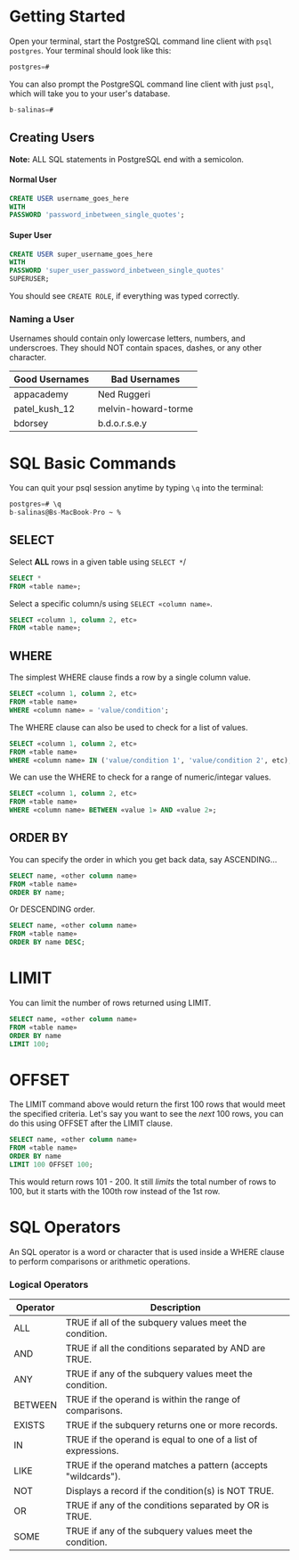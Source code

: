 # Getting Started 
Open your terminal, start the PostgreSQL command line client with `psql postgres`. Your terminal should look like this: 
```sql
postgres=#
```

You can also prompt the PostgreSQL command line client with just `psql`, which will take you to your user's database.
```sql
b-salinas=#
```

## Creating Users

**Note:** ALL SQL statements in PostgreSQL end with a semicolon.

#### Normal User
```sql
CREATE USER username_goes_here
WITH
PASSWORD 'password_inbetween_single_quotes';
```

#### Super User
```sql
CREATE USER super_username_goes_here
WITH 
PASSWORD 'super_user_password_inbetween_single_quotes'
SUPERUSER;
```

You should see `CREATE ROLE`, if everything was typed correctly.

### Naming a User
Usernames should contain only lowercase letters, numbers, and underscroes. They should NOT contain spaces, dashes, or any other character.

| Good Usernames | Bad Usernames       |
|----------------|---------------------|
| appacademy     | Ned Ruggeri         |
| patel_kush_12  | melvin-howard-torme |
| bdorsey        | b.d.o.r.s.e.y       |

# SQL Basic Commands

You can quit your psql session anytime by typing `\q` into the terminal:
```sql
postgres=# \q
b-salinas@Bs-MacBook-Pro ~ %
```

## SELECT
Select **ALL** rows in a given table using `SELECT *`/
```sql
SELECT *
FROM «table name»;
```

Select a specific column/s using `SELECT «column name»`.
```sql
SELECT «column 1, column 2, etc»
FROM «table name»;
```

## WHERE
The simplest WHERE clause finds a row by a single column value.
```sql
SELECT «column 1, column 2, etc»
FROM «table name»
WHERE «column name» = 'value/condition';
```

The WHERE clause can also be used to check for a list of values.
```sql
SELECT «column 1, column 2, etc»
FROM «table name»
WHERE «column name» IN ('value/condition 1', 'value/condition 2', etc);
```

We can use the WHERE to check for a range of numeric/integar values.
```sql
SELECT «column 1, column 2, etc»
FROM «table name»
WHERE «column name» BETWEEN «value 1» AND «value 2»;
```

## ORDER BY
You can specify the order in which you get back data, say ASCENDING...
```sql
SELECT name, «other column name»
FROM «table name»
ORDER BY name;
```

Or DESCENDING order.
```sql
SELECT name, «other column name»
FROM «table name»
ORDER BY name DESC;
```

# LIMIT 
You can limit the number of rows returned using LIMIT.
```sql
SELECT name, «other column name»
FROM «table name»
ORDER BY name
LIMIT 100;
```

# OFFSET 
The LIMIT command above would return the first 100 rows that would meet the specified criteria. Let's say you want to see the _next_ 100 rows, you can do this using OFFSET after the LIMIT clause. 

```sql
SELECT name, «other column name»
FROM «table name»
ORDER BY name
LIMIT 100 OFFSET 100;
```

This would return rows 101 - 200. It still _limits_ the total number of rows to 100, but it starts with the 100th row instead of the 1st row. 

# SQL Operators
An SQL operator is a word or character that is used inside a WHERE clause to perform comparisons or arithmetic operations. 

### Logical Operators
| Operator | Description                                                   |
|----------|---------------------------------------------------------------|
| ALL      | TRUE if all of the subquery values meet the condition.        |
| AND      | TRUE if all the conditions separated by AND are TRUE.         |
| ANY      | TRUE if any of the subquery values meet the condition.        |
| BETWEEN  | TRUE if the operand is within the range of comparisons.       |
| EXISTS   | TRUE if the subquery returns one or more records.             |
| IN       | TRUE if the operand is equal to one of a list of expressions. |
| LIKE     | TRUE if the operand matches a pattern (accepts "wildcards").  |
| NOT      | Displays a record if the condition(s) is NOT TRUE.            |
| OR       | TRUE if any of the conditions separated by OR is TRUE.        |
| SOME     | TRUE if any of the subquery values meet the condition.        |
